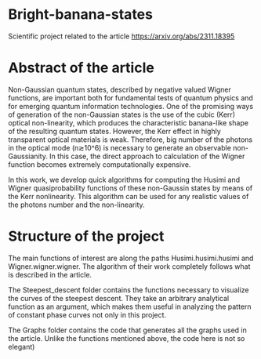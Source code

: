 # Bright-banana-states
Scientific project related to the article https://arxiv.org/abs/2311.18395

# Abstract of the article
Non-Gaussian quantum states, described by negative valued Wigner functions, are important both for fundamental tests of quantum physics and for emerging quantum information technologies. One of the promising ways of generation of the non-Gaussian states is the use of the cubic (Kerr) optical non-linearity, which produces the characteristic banana-like shape of the resulting quantum states. However, the Kerr effect in highly transparent optical materials is weak. Therefore, big number of the photons in the optical mode (n≳10^6) is necessary to generate an observable non-Gaussianity. In this case, the direct approach to calculation of the Wigner function becomes extremely computationally expensive.

In this work, we develop quick algorithms for computing the Husimi and Wigner quasiprobability functions of these non-Gaussin states by means of the Kerr nonlinearity. This algorithm can be used for any realistic values of the photons number and the non-linearity. 

# Structure of the project
The main functions of interest are along the paths Husimi.husimi.husimi and Wigner.wigner.wigner. The algorithm of their work completely follows what is described in the article.

The Steepest_descent folder contains the functions necessary to visualize the curves of the steepest descent. They take an arbitrary analytical function as an argument, which makes them useful in analyzing the pattern of constant phase curves not only in this project.

The Graphs folder contains the code that generates all the graphs used in the article. Unlike the functions mentioned above, the code here is not so elegant)
